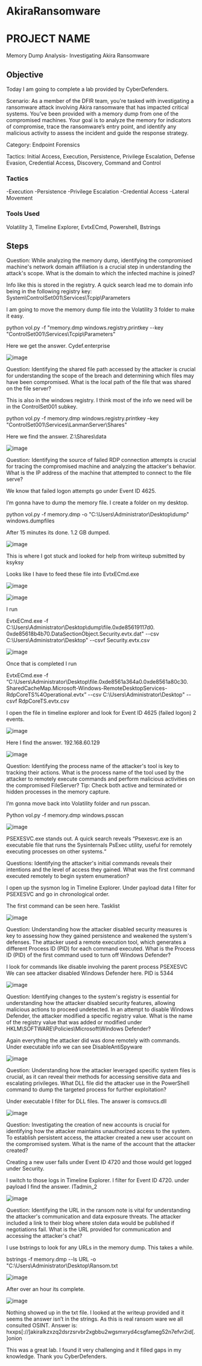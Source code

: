 # AkiraRansomware
# PROJECT NAME

Memory Dump Analysis- Investigating Akira Ransomware

## Objective

Today I am going to complete a lab provided by CyberDefenders. 

Scenario: As a member of the DFIR team, you're tasked with investigating a ransomware attack involving Akira ransomware that has impacted critical systems. You’ve been provided with a memory dump from one of the compromised machines. Your goal is to analyze the memory for indicators of compromise, trace the ransomware’s entry point, and identify any malicious activity to assess the incident and guide the response strategy. 

Category: Endpoint Forensics 

Tactics: Initial Access, Execution, Persistence, Privilege Escalation, Defense Evasion, Credential Access, Discovery, Command and Control

### Tactics

-Execution
-Persistence
-Privilege Escalation
-Credential Access
-Lateral Movement


### Tools Used

Volatility 3, Timeline Explorer, EvtxECmd, Powershell, Bstrings

## Steps

Question: While analyzing the memory dump, identifying the compromised machine's network domain affiliation is a crucial step in understanding the attack's scope. What is the domain to which the infected machine is joined?

Info like this is stored in the registry. A quick search lead me to domain info being in the following registry key: System\ControlSet001\Services\Tcpip\Parameters

I am going to move the memory dump file into the Volatility 3 folder to make it easy. 

python vol.py -f "memory.dmp  windows.registry.printkey --key "ControlSet001\Services\Tcpip\Parameters"

Here we get the answer. Cydef.enterprise

![image](https://github.com/user-attachments/assets/2fdaa8cc-ed04-4898-9cfe-f37d955cddd8)

Question: Identifying the shared file path accessed by the attacker is crucial for understanding the scope of the breach and determining which files may have been compromised. What is the local path of the file that was shared on the file server? 

This is also in the windows registry. I think most of the info we need will be in the ControlSet001 subkey.

python vol.py -f  memory.dmp windows.registry.printkey –key "ControlSet001\Services\LanmanServer\Shares"

Here we find the answer. Z:\Shares\data

![image](https://github.com/user-attachments/assets/82cd440e-586d-4992-a0c0-156a7a834529)

Question: Identifying the source of failed RDP connection attempts is crucial for tracing the compromised machine and analyzing the attacker's behavior. What is the IP address of the machine that attempted to connect to the file serve?

We know that failed logon attempts go under Event ID 4625. 

I’m gonna have to dump the memory file. I create a folder on my desktop.

python vol.py -f memory.dmp -o "C:\Users\Administrator\Desktop\dump" windows.dumpfiles

After 15 minutes its done. 1.2 GB dumped.

![image](https://github.com/user-attachments/assets/8a636b20-a041-4364-9afd-6ac80f0f2fc3)

This is where I got stuck and looked for help from wiriteup submitted by ksyksy

Looks like I have to feed these file into EvtxECmd.exe

![image](https://github.com/user-attachments/assets/6c13ce9a-8f21-4b2a-a9ac-757488595f0b)

![image](https://github.com/user-attachments/assets/a654b477-7b6c-4ee9-8f06-367ddd1ae0a9)

I run

EvtxECmd.exe -f C:\Users\Administrator\Desktop\dump\file.0xde85619117d0.
0xde85618b4b70.DataSectionObject.Security.evtx.dat" --csv C:\Users\Administrator\Desktop" --csvf Security.evtx.csv

![image](https://github.com/user-attachments/assets/f316737d-f8a0-478e-ada5-592d242316bf)

Once that is completed I run 

EvtxECmd.exe -f “C:\Users\Administrator\Desktop\file.0xde8561a364a0.0xde8561a80c30.
SharedCacheMap.Microsoft-Windows-RemoteDesktopServices-RdpCoreTS%4Operational.evtx” --csv C:\Users\Administrator\Desktop" --csvf RdpCoreTS.evtx.csv

I open the file in timeline explorer and look for Event ID 4625 (failed logon) 2 events. 

![image](https://github.com/user-attachments/assets/f7255a99-29bb-400d-8a9b-07280ad09899)

Here I find the answer. 192.168.60.129

![image](https://github.com/user-attachments/assets/71f64bc3-a96c-47f6-a777-7419c996ced3)

Question: Identifying the process name of the attacker's tool is key to tracking their actions. What is the process name of the tool used by the attacker to remotely execute commands and perform malicious activities on the compromised FileServer? Tip: Check both active and terminated or hidden processes in the memory capture.

I’m gonna move back into Volatility folder and run psscan. 

Python vol.py -f memory.dmp windows.psscan

![image](https://github.com/user-attachments/assets/5bef211b-1606-4b65-ad9e-73011b523df3)

PSEXESVC.exe stands out. A quick search reveals “Psexesvc.exe is an executable file that runs the Sysinternals PsExec utility, useful for remotely executing processes on other systems.“

Questions: Identifying the attacker's initial commands reveals their intentions and the level of access they gained. What was the first command executed remotely to begin system enumeration?

I open up the sysmon log in Timeline Explorer. Under payload data I filter for PSEXESVC and go in chronological order.

The first command can be seen here. Tasklist

![image](https://github.com/user-attachments/assets/cc1d9757-6d43-416c-9a5d-cd8a09459110)

Question: Understanding how the attacker disabled security measures is key to assessing how they gained persistence and weakened the system's defenses. The attacker used a remote execution tool, which generates a different Process ID (PID) for each command executed. What is the Process ID (PID) of the first command used to turn off Windows Defender?

I look for commands like disable involving the parent process  PSEXESVC
We can see attacker disabled Windows Defender here. PID is 5344

![image](https://github.com/user-attachments/assets/59ee4d0f-9568-4c71-9cc0-ba96e0c0d126)

Question: Identifying changes to the system's registry is essential for understanding how the attacker disabled security features, allowing malicious actions to proceed undetected. In an attempt to disable Windows Defender, the attacker modified a specific registry value. What is the name of the registry value that was added or modified under HKLM\SOFTWARE\Policies\Microsoft\Windows Defender?

Again everything the attacker did was done remotely with commands. Under executable info we can see DisableAntiSpyware

![image](https://github.com/user-attachments/assets/93c73468-26c7-4023-b4d0-0818deebc067)

Question: Understanding how the attacker leveraged specific system files is crucial, as it can reveal their methods for accessing sensitive data and escalating privileges. What DLL file did the attacker use in the PowerShell command to dump the targeted process for further exploitation?

Under executable I filter for DLL files. The answer is comsvcs.dll

![image](https://github.com/user-attachments/assets/3f5e9c00-ea9a-4c37-a6dd-6c9214ae6ac4)

Question: Investigating the creation of new accounts is crucial for identifying how the attacker maintains unauthorized access to the system. To establish persistent access, the attacker created a new user account on the compromised system. What is the name of the account that the attacker created?

Creating a new user falls under Event ID 4720 and those would get logged under Security. 

I switch to those logs in Timeline Explorer. I filter for Event ID 4720. under payload I find the answer. ITadmin_2

![image](https://github.com/user-attachments/assets/71bc8c13-e3b9-4230-a791-68443c731690)

Question: Identifying the URL in the ransom note is vital for understanding the attacker's communication and data exposure threats. The attacker included a link to their blog where stolen data would be published if negotiations fail. What is the URL provided for communication and accessing the attacker's chat?

I use bstrings to look for any URLs in the memory dump. This takes a while.

bstrings -f memory.dmp --ls URL -o "C:\Users\Administrator\Desktop\Ransom.txt

![image](https://github.com/user-attachments/assets/21b0675b-7b58-49be-b16e-efbc11d515d3)

After over an hour its complete.

![image](https://github.com/user-attachments/assets/243ff2cb-38b2-42ce-94d2-52e8d7728b16)

Nothing showed up in the txt file. I looked at the writeup provided and it seems the answer isn’t in the strings. As this is real ransom ware we all consulted OSINT. Answer is: hxxps[://]akiralkzxzq2dsrzsrvbr2xgbbu2wgsmxryd4csgfameg52n7efvr2id[.]onion

This was a great lab. I found it very challenging and it filled gaps in my knowledge. Thank you CyberDefenders. 
